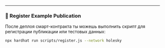 ---

### 🧪 Register Example Publication

После деплоя смарт-контракта ты можешь выполнить скрипт для регистрации публикации или тестовых данных:

```bash
npx hardhat run scripts/register.js --network holesky
